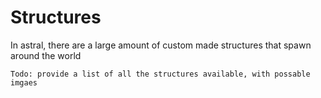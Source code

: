 # Structures

In astral, there are a large amount of custom made structures that spawn around the world

`Todo: provide a list of all the structures available, with possable imgaes`